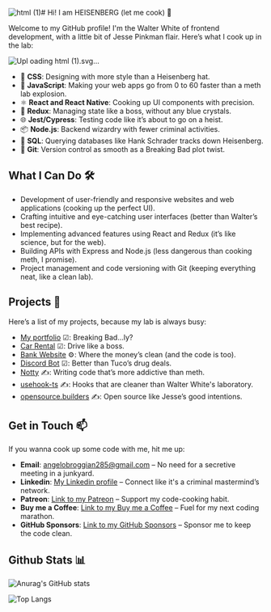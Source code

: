 ![html (1)](https://github.com/user-attachments/assets/fb83bfc4-067b-4f12-867a-8364008bcb32)# Hi! I am HEISENBERG (let me cook) 👋

Welcome to my GitHub profile! I'm the Walter White of frontend development, with a little bit of Jesse Pinkman flair. Here’s what I cook up in the lab:

![Upl<?xml version="1.0" encoding="UTF-8"?>
<svg xmlns="http://www.w3.org/2000/svg" xmlns:xlink="http://www.w3.org/1999/xlink" width="250px" height="250px" viewBox="0 0 250 250" version="1.1">
<g id="surface1">
<path style=" stroke:none;fill-rule:nonzero;fill:rgb(89.411765%,30.980392%,14.901961%);fill-opacity:1;" d="M 46.109375 212.507812 L 28.554688 15.625 L 221.445312 15.625 L 203.867188 212.476562 L 124.882812 234.375 Z M 46.109375 212.507812 "/>
<path style=" stroke:none;fill-rule:nonzero;fill:rgb(94.509804%,40%,16.470588%);fill-opacity:1;" d="M 125 217.640625 L 188.828125 199.945312 L 203.84375 31.726562 L 125 31.726562 Z M 125 217.640625 "/>
<path style=" stroke:none;fill-rule:nonzero;fill:rgb(92.156863%,92.156863%,92.156863%);fill-opacity:1;" d="M 125 104.742188 L 93.046875 104.742188 L 90.84375 80.015625 L 125 80.015625 L 125 55.867188 L 64.453125 55.867188 L 65.03125 62.351562 L 70.960938 128.890625 L 125 128.890625 Z M 125 104.742188 "/>
<path style=" stroke:none;fill-rule:nonzero;fill:rgb(92.156863%,92.156863%,92.156863%);fill-opacity:1;" d="M 125 167.453125 L 124.890625 167.484375 L 98 160.226562 L 96.28125 140.96875 L 72.039062 140.96875 L 75.421875 178.875 L 124.890625 192.609375 L 125 192.578125 Z M 125 167.453125 "/>
<path style=" stroke:none;fill-rule:nonzero;fill:rgb(100%,100%,100%);fill-opacity:1;" d="M 124.914062 104.742188 L 124.914062 128.890625 L 154.648438 128.890625 L 151.851562 160.210938 L 124.914062 167.476562 L 124.914062 192.601562 L 174.421875 178.875 L 174.78125 174.796875 L 180.453125 111.226562 L 181.046875 104.742188 Z M 124.914062 104.742188 "/>
<path style=" stroke:none;fill-rule:nonzero;fill:rgb(100%,100%,100%);fill-opacity:1;" d="M 124.914062 55.867188 L 124.914062 80.015625 L 183.242188 80.015625 L 183.726562 74.59375 L 184.828125 62.351562 L 185.40625 55.867188 Z M 124.914062 55.867188 "/>
</g>
</svg>
oading html (1).svg…]()

- 🎨 **CSS**: Designing with more style than a Heisenberg hat.
- 🚀 **JavaScript**: Making your web apps go from 0 to 60 faster than a meth lab explosion.
- ⚛️ **React and React Native**: Cooking up UI components with precision.
- 🔄 **Redux**: Managing state like a boss, without any blue crystals.
- 🌐 **Jest/Cypress**: Testing code like it’s about to go on a heist.
- 📦 **Node.js**: Backend wizardry with fewer criminal activities.
- 💾 **SQL**: Querying databases like Hank Schrader tracks down Heisenberg.
- 🐙 **Git**: Version control as smooth as a Breaking Bad plot twist.

## What I Can Do 🛠️

- Development of user-friendly and responsive websites and web applications (cooking up the perfect UI).
- Crafting intuitive and eye-catching user interfaces (better than Walter’s best recipe).
- Implementing advanced features using React and Redux (it’s like science, but for the web).
- Building APIs with Express and Node.js (less dangerous than cooking meth, I promise).
- Project management and code versioning with Git (keeping everything neat, like a clean lab).

## Projects 🚀

Here’s a list of my projects, because my lab is always busy:

- [My portfolio](https://github.com/angeldevildev/portfolio) ☑: Breaking Bad...ly?
- [Car Rental](https://github.com/angeldevildev/car-rental) ☑: Drive like a boss.
- [Bank Website](https://github.com/angeldevildev/bank-website) ⚙: Where the money’s clean (and the code is too).
- [Discord Bot](https://github.com/angeldevildev/bot-discord) ☑: Better than Tuco’s drug deals.
- [Notty](https://github.com/saarock/notty.js) ✍: Writing code that’s more addictive than meth.
- [usehook-ts](https://github.com/juliencrn/usehooks-ts) ✍: Hooks that are cleaner than Walter White's laboratory.
- [opensource.builders](https://github.com/junaid33/opensource.builders) ✍: Open source like Jesse’s good intentions.

## Get in Touch 📫

If you wanna cook up some code with me, hit me up:

- **Email**: [angelobroggian285@gmail.com](mailto:angelobroggian285@gmail.com) – No need for a secretive meeting in a junkyard.
- **Linkedin**: [My Linkedin profile](https://www.linkedin.com/in/angelo-broggian-78b734269/) – Connect like it's a criminal mastermind’s network.
- **Patreon**: [Link to my Patreon](https://www.patreon.com/Angeldevildev) – Support my code-cooking habit.
- **Buy me a Coffee**: [Link to my Buy me a Coffee](https://www.buymeacoffee.com/angeldevildev) – Fuel for my next coding marathon.
- **GitHub Sponsors**: [Link to my GitHub Sponsors](https://github.com/sponsors/angeldevildev) – Sponsor me to keep the code clean.

## Github Stats 📊 

![Anurag's GitHub stats](https://github-readme-stats.vercel.app/api?username=angeldevildev)

![Top Langs](https://github-readme-stats.vercel.app/api/top-langs/?username=angeldevildev&layout=compact)
